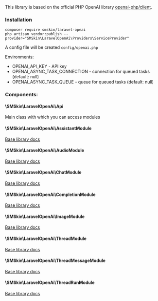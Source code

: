 This library is based on the official PHP OpenAI library [openai-php/client](https://github.com/openai-php/client).

### Installation
```text
composer require smskin/laravel-opeai
php artisan vendor:publish --provider="SMSkin\LaravelOpenAi\Providers\ServiceProvider"
```

A config file will be created ```config/openai.php```

Environments:
- OPENAI_API_KEY - API key
- OPENAI_ASYNC_TASK_CONNECTION - connection for queued tasks (default: null)
- OPENAI_ASYNC_TASK_QUEUE - queue for queued tasks (default: null)

### Components:

#### \SMSkin\LaravelOpenAi\Api
Main class with which you can access modules

#### \SMSkin\LaravelOpenAi\AssistantModule
[Base library docs](https://github.com/openai-php/client?tab=readme-ov-file#assistants-resource)

#### \SMSkin\LaravelOpenAi\AudioModule
[Base library docs](https://github.com/openai-php/client?tab=readme-ov-file#audio-resource)

#### \SMSkin\LaravelOpenAi\ChatModule
[Base library docs](https://github.com/openai-php/client?tab=readme-ov-file#chat-resource)

#### \SMSkin\LaravelOpenAi\CompletionModule
[Base library docs](https://github.com/openai-php/client?tab=readme-ov-file#completions-resource)

#### \SMSkin\LaravelOpenAi\ImageModule
[Base library docs](https://github.com/openai-php/client?tab=readme-ov-file#images-resource)

#### \SMSkin\LaravelOpenAi\ThreadModule
[Base library docs](https://github.com/openai-php/client?tab=readme-ov-file#threads-resource)

#### \SMSkin\LaravelOpenAi\ThreadMessageModule
[Base library docs](https://github.com/openai-php/client?tab=readme-ov-file#threads-messages-resource)

#### \SMSkin\LaravelOpenAi\ThreadRunModule
[Base library docs](https://github.com/openai-php/client?tab=readme-ov-file#threads-runs-resource)
